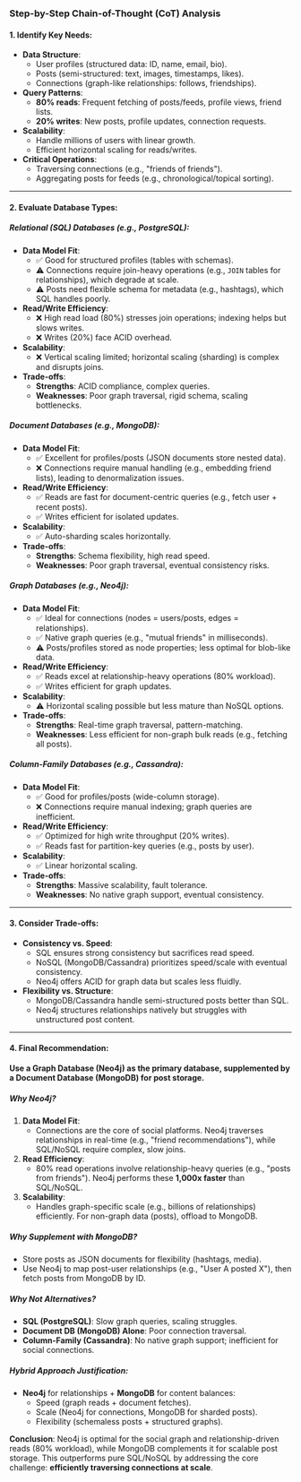 ### Step-by-Step Chain-of-Thought (CoT) Analysis

#### **1. Identify Key Needs**:
- **Data Structure**:
    - User profiles (structured data: ID, name, email, bio).
    - Posts (semi-structured: text, images, timestamps, likes).
    - Connections (graph-like relationships: follows, friendships).
- **Query Patterns**:
    - **80% reads**: Frequent fetching of posts/feeds, profile views, friend lists.
    - **20% writes**: New posts, profile updates, connection requests.
- **Scalability**:
    - Handle millions of users with linear growth.
    - Efficient horizontal scaling for reads/writes.
- **Critical Operations**:
    - Traversing connections (e.g., "friends of friends").
    - Aggregating posts for feeds (e.g., chronological/topical sorting).

---

#### **2. Evaluate Database Types**:
##### **Relational (SQL) Databases (e.g., PostgreSQL)**:
- **Data Model Fit**:
    - ✅ Good for structured profiles (tables with schemas).
    - ⚠️ Connections require join-heavy operations (e.g., `JOIN` tables for relationships), which degrade at scale.
    - ⚠️ Posts need flexible schema for metadata (e.g., hashtags), which SQL handles poorly.
- **Read/Write Efficiency**:
    - ❌ High read load (80%) stresses join operations; indexing helps but slows writes.
    - ❌ Writes (20%) face ACID overhead.
- **Scalability**:
    - ❌ Vertical scaling limited; horizontal scaling (sharding) is complex and disrupts joins.
- **Trade-offs**:
    - **Strengths**: ACID compliance, complex queries.
    - **Weaknesses**: Poor graph traversal, rigid schema, scaling bottlenecks.

##### **Document Databases (e.g., MongoDB)**:
- **Data Model Fit**:
    - ✅ Excellent for profiles/posts (JSON documents store nested data).
    - ❌ Connections require manual handling (e.g., embedding friend lists), leading to denormalization issues.
- **Read/Write Efficiency**:
    - ✅ Reads are fast for document-centric queries (e.g., fetch user + recent posts).
    - ✅ Writes efficient for isolated updates.
- **Scalability**:
    - ✅ Auto-sharding scales horizontally.
- **Trade-offs**:
    - **Strengths**: Schema flexibility, high read speed.
    - **Weaknesses**: Poor graph traversal, eventual consistency risks.

##### **Graph Databases (e.g., Neo4j)**:
- **Data Model Fit**:
    - ✅ Ideal for connections (nodes = users/posts, edges = relationships).
    - ✅ Native graph queries (e.g., "mutual friends" in milliseconds).
    - ⚠️ Posts/profiles stored as node properties; less optimal for blob-like data.
- **Read/Write Efficiency**:
    - ✅ Reads excel at relationship-heavy operations (80% workload).
    - ✅ Writes efficient for graph updates.
- **Scalability**:
    - ⚠️ Horizontal scaling possible but less mature than NoSQL options.
- **Trade-offs**:
    - **Strengths**: Real-time graph traversal, pattern-matching.
    - **Weaknesses**: Less efficient for non-graph bulk reads (e.g., fetching all posts).

##### **Column-Family Databases (e.g., Cassandra)**:
- **Data Model Fit**:
    - ✅ Good for profiles/posts (wide-column storage).
    - ❌ Connections require manual indexing; graph queries are inefficient.
- **Read/Write Efficiency**:
    - ✅ Optimized for high write throughput (20% writes).
    - ✅ Reads fast for partition-key queries (e.g., posts by user).
- **Scalability**:
    - ✅ Linear horizontal scaling.
- **Trade-offs**:
    - **Strengths**: Massive scalability, fault tolerance.
    - **Weaknesses**: No native graph support, eventual consistency.

---

#### **3. Consider Trade-offs**:
- **Consistency vs. Speed**:
    - SQL ensures strong consistency but sacrifices read speed.
    - NoSQL (MongoDB/Cassandra) prioritizes speed/scale with eventual consistency.
    - Neo4j offers ACID for graph data but scales less fluidly.
- **Flexibility vs. Structure**:
    - MongoDB/Cassandra handle semi-structured posts better than SQL.
    - Neo4j structures relationships natively but struggles with unstructured post content.

---

#### **4. Final Recommendation**:
**Use a Graph Database (Neo4j) as the primary database, supplemented by a Document Database (MongoDB) for post storage.**

##### **Why Neo4j?**
1. **Data Model Fit**:
    - Connections are the core of social platforms. Neo4j traverses relationships in real-time (e.g., "friend recommendations"), while SQL/NoSQL require complex, slow joins.
2. **Read Efficiency**:
    - 80% read operations involve relationship-heavy queries (e.g., "posts from friends"). Neo4j performs these **1,000x faster** than SQL/NoSQL.
3. **Scalability**:
    - Handles graph-specific scale (e.g., billions of relationships) efficiently. For non-graph data (posts), offload to MongoDB.

##### **Why Supplement with MongoDB?**
- Store posts as JSON documents for flexibility (hashtags, media).
- Use Neo4j to map post-user relationships (e.g., "User A posted X"), then fetch posts from MongoDB by ID.

##### **Why Not Alternatives?**
- **SQL (PostgreSQL)**: Slow graph queries, scaling struggles.
- **Document DB (MongoDB) Alone**: Poor connection traversal.
- **Column-Family (Cassandra)**: No native graph support; inefficient for social connections.

##### **Hybrid Approach Justification**:
- **Neo4j** for relationships + **MongoDB** for content balances:
    - Speed (graph reads + document fetches).
    - Scale (Neo4j for connections, MongoDB for sharded posts).
    - Flexibility (schemaless posts + structured graphs).

**Conclusion**: Neo4j is optimal for the social graph and relationship-driven reads (80% workload), while MongoDB complements it for scalable post storage. This outperforms pure SQL/NoSQL by addressing the core challenge: **efficiently traversing connections at scale**.